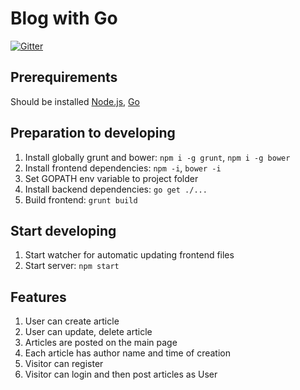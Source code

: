# Blog with Go
[![Gitter](https://badges.gitter.im/chat.svg)](https://gitter.im/kodi0/goblog-chat)

## Prerequirements
Should be installed [Node.js](http://nodejs.org/), [Go](http://golang.org/)

## Preparation to developing
1. Install globally grunt and bower: `npm i -g grunt`, `npm i -g bower`
2. Install frontend dependencies: `npm -i`, `bower -i`
3. Set GOPATH env variable to project folder
4. Install backend dependencies: `go get ./...`
5. Build frontend: `grunt build`

## Start developing
1. Start watcher for automatic updating frontend files
2. Start server: `npm start`

## Features
1. User can create article
2. User can update, delete article
3. Articles are posted on the main page
4. Each article has author name and time of creation
5. Visitor can register
6. Visitor can login and then post articles as User
